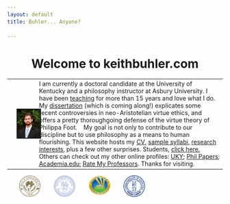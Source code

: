 ```yaml
---
layout: default
title: Buhler... Anyone?

--- 
```


<h1 id="welcome-to-keithbuhlercom" style="text-align: center;">Welcome to keithbuhler.com</h1>

|                                                                                        |         |
|----------------------------------------------------------------------------------------|---------|
| <img src="/img/keithbuhler-golden.png" alt="Keith Buhler" align="left" hspace="15" border="2">    | I am currently a doctoral candidate at the University of Kentucky and a philosophy instructor at Asbury University. I have been [teaching](/teaching) for more than 15 years and love what I do. My [dissertation](/research) (which is coming along!) explicates some recent controversies in neo-Aristotelian virtue ethics, and offers a pretty thoroughgoing defense of the virtue theory of Philippa Foot.   &nbsp;&nbsp; My goal is not only to contribute to our discipline but to use philosophy as a means to human flourishing. This website hosts my [CV](/Buhler-CV), [sample syllabi](/teaching), [research interests](/research), plus a few other surprises. Students, [click here.](/philosophy) Others can check out my other online profiles: [UKY](https://philosophy.as.uky.edu/users/kebu226);  [Phil Papers](http://philpapers.org/profile/47267); [Academia.edu](https://uky.academia.edu/KeithBuhler); [Rate My Professors](http://www.ratemyprofessors.com/ShowRatings.jsp?tid=1822771). Thanks for visiting.|

<p>

&nbsp;&nbsp;&nbsp;&nbsp;&nbsp;&nbsp; <img src="/img/seal-biola.png" alt="Biola" height="50" width="50"> &nbsp;&nbsp;&nbsp;&nbsp;&nbsp;&nbsp; <img src="/img/seal-thi.png" alt="Torrey Honors" height="50" width="50"> &nbsp;&nbsp;&nbsp;&nbsp;&nbsp;&nbsp; <img src="/img/seal-balamand.png" alt="Balamand" height="50" width="50">  &nbsp;&nbsp;&nbsp;&nbsp;&nbsp;&nbsp; <img src="/img/seal-uk.png" alt="Kentucky" height="50" width="50">

</p>

